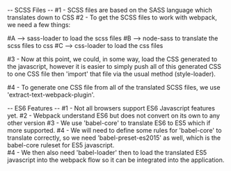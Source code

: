 -- SCSS Files --
#1 - SCSS files are based on the SASS language which translates down to CSS
#2 - To get the SCSS files to work with webpack, we need a few things:

#A --> sass-loader to load the scss files
#B --> node-sass to translate the scss files to css
#C --> css-loader to load the css files

#3 - Now at this point, we could, in some way, load the CSS generated to the javascript, however it is easier to simply push all of this generated CSS to one CSS file then 'import' that file via the usual method (style-loader).

#4 - To generate one CSS file from all of the translated SCSS files, we use 'extract-text-webpack-plugin'. 

-- ES6 Features --
#1 - Not all browsers support ES6 Javascript features yet. 
#2 - Webpack understand ES6 but does not convert on its own to any other version
#3 - We use 'babel-core' to translate ES6 to ES5 which if more supported.
#4 - We will need to define some rules for 'babel-core' to translate correctly, so we need 'babel-preset-es2015' as well, which is the babel-core ruleset for ES5 javascript.  
#4 - We then also need 'babel-loader' then to load the translated ES5 javascript into the webpack flow so it can be integrated into the application. 

